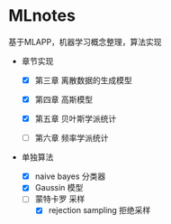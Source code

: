 # MLnotes
基于MLAPP，机器学习概念整理，算法实现


- 章节实现
  - [x] 第三章 离散数据的生成模型
  - [x] 第四章 高斯模型
  - [x] 第五章 贝叶斯学派统计
  - [ ] 第六章 频率学派统计


- 单独算法  

  - [x] naive bayes 分类器
  - [x] Gaussin 模型
  - [ ] 蒙特卡罗 采样
    - [x] rejection sampling 拒绝采样
